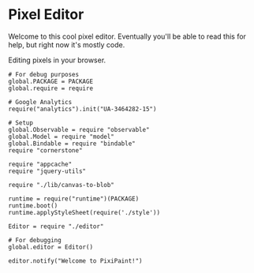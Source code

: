 Pixel Editor
============

Welcome to this cool pixel editor. Eventually you'll be able to read this for
help, but right now it's mostly code.

Editing pixels in your browser.

    # For debug purposes
    global.PACKAGE = PACKAGE
    global.require = require

    # Google Analytics
    require("analytics").init("UA-3464282-15")

    # Setup
    global.Observable = require "observable"
    global.Model = require "model"
    global.Bindable = require "bindable"
    require "cornerstone"

    require "appcache"
    require "jquery-utils"

    require "./lib/canvas-to-blob"

    runtime = require("runtime")(PACKAGE)
    runtime.boot()
    runtime.applyStyleSheet(require('./style'))

    Editor = require "./editor"

    # For debugging
    global.editor = Editor()

    editor.notify("Welcome to PixiPaint!")
